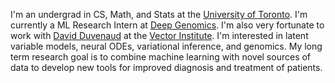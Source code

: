 I'm an undergrad in CS, Math, and Stats at the [University of Toronto](https://www.utoronto.ca/). I'm currently a ML Research Intern at [Deep Genomics](https://www.deepgenomics.com/). I'm also very fortunate to work with [David Duvenaud](https://www.cs.toronto.edu/~duvenaud/) at the [Vector Institute](https://vectorinstitute.ai/). I'm interested in latent variable models, neural ODEs, variational inference, and genomics. My long term research goal is to combine machine learning with novel sources of data to develop new tools for improved diagnosis and treatment of patients.
